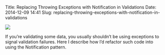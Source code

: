 Title: Replacing Throwing Exceptions with Notification in Validations
Date: 2014-12-09 14:41
Slug: replacing-throwing-exceptions-with-notification-in-validations

<div class="img">

[![](http://martinfowler.com/articles/replaceThrowWithNotification/sketch.png)](http://martinfowler.com/articles/replaceThrowWithNotification.html)

</div>

If you’re validating some data, you usually shouldn’t be using
exceptions to signal validation failures. Here I describe how I’d
refactor such code into using the Notification pattern.

</p>

